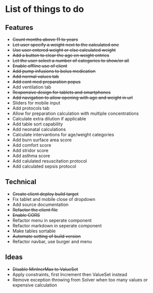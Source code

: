 # List of things to do

## Features
* ~~Count months above 11 to years~~
* ~~Let user specify a weight next to the calculated one~~
* ~~Use user entered weight or else calculated weight~~
* ~~Add a button to clear the age en weight entries~~
* ~~Let the user select a number of categories to show/or all~~
* ~~Enable offline use of client~~
* ~~Add pump infusions to bolus medication~~
* ~~Add normal values tab~~
* ~~Add cont med preparation popus~~
* Add ventilation tab
* ~~Responsive design for tablets and smartphones~~
* ~~Add navigation to allow opening with age and weight in url~~
* Sliders for mobile input
* Add protocols tab
* Allow for preparation calculation with multiple concentrations
* Calculate extra dilution if applicable
* Add table sort capability
* Add neonatal calculations
* Calculate intervantions for age/weight categories
* Add burn surface area score
* Add comfort score
* Add stridor score
* Add asthma score
* Add calulated resuscitation protocol
* Add calculated sepsis protocol


## Technical
* ~~Create client deploy build target~~
* Fix tablet and mobile close of dropdown
* Add source documentation
* ~~Refactor the client file~~
* ~~Enable CORS~~
* Refactor menu in seperate component
* Refactor markdown in seperate component
* Make tables sortable
* ~~Automate setting of build version~~
* Refactor navbar, use burger and menu

## Ideas
* ~~Disable MinIncrMax to ValueSet~~
* Apply constraints, first Increment then ValueSet instead
* Remove exception throwing from Solver when too many values or expensive calculation



